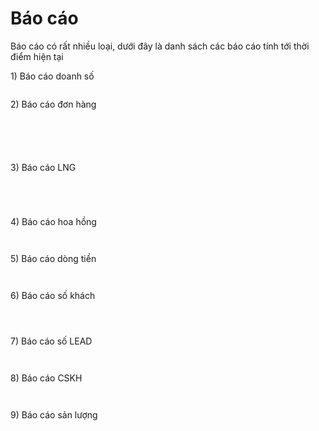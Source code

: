 # Báo cáo

Báo cáo có rất nhiều loại, dưới đây là danh sách các báo cáo tính tới thời điểm hiện tại

1\) Báo cáo doanh số

<figure><img src="../.gitbook/assets/image (108).png" alt=""><figcaption></figcaption></figure>

2\) Báo cáo đơn hàng

<figure><img src="../.gitbook/assets/image (109).png" alt=""><figcaption></figcaption></figure>

<figure><img src="../.gitbook/assets/image (110).png" alt=""><figcaption></figcaption></figure>

<figure><img src="../.gitbook/assets/image (111).png" alt=""><figcaption></figcaption></figure>

<figure><img src="../.gitbook/assets/image (112).png" alt=""><figcaption></figcaption></figure>

<figure><img src="../.gitbook/assets/image (113).png" alt=""><figcaption></figcaption></figure>

3\) Báo cáo LNG

<figure><img src="../.gitbook/assets/image (114).png" alt=""><figcaption></figcaption></figure>

<figure><img src="../.gitbook/assets/image (115).png" alt=""><figcaption></figcaption></figure>

<figure><img src="../.gitbook/assets/image (116).png" alt=""><figcaption></figcaption></figure>

<figure><img src="../.gitbook/assets/image (117).png" alt=""><figcaption></figcaption></figure>

4\) Báo cáo hoa hồng

<figure><img src="../.gitbook/assets/image (118).png" alt=""><figcaption></figcaption></figure>

<figure><img src="../.gitbook/assets/image (119).png" alt=""><figcaption></figcaption></figure>

5\) Báo cáo dòng tiền

<figure><img src="../.gitbook/assets/image (120).png" alt=""><figcaption></figcaption></figure>

<figure><img src="../.gitbook/assets/image (121).png" alt=""><figcaption></figcaption></figure>

6\) Báo cáo số khách

<figure><img src="../.gitbook/assets/image (122).png" alt=""><figcaption></figcaption></figure>

<figure><img src="../.gitbook/assets/image (123).png" alt=""><figcaption></figcaption></figure>

<figure><img src="../.gitbook/assets/image (124).png" alt=""><figcaption></figcaption></figure>

7\) Báo cáo số LEAD

<figure><img src="../.gitbook/assets/image (125).png" alt=""><figcaption></figcaption></figure>

<figure><img src="../.gitbook/assets/image (126).png" alt=""><figcaption></figcaption></figure>

8\) Báo cáo CSKH

<figure><img src="../.gitbook/assets/image (127).png" alt=""><figcaption></figcaption></figure>

<figure><img src="../.gitbook/assets/image (128).png" alt=""><figcaption></figcaption></figure>

9\) Báo cáo sản lượng

<figure><img src="../.gitbook/assets/image (129).png" alt=""><figcaption></figcaption></figure>
